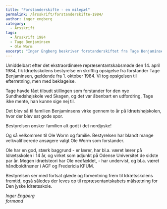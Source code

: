```yaml
---
title: "Forstanderskifte - en milepæl"
permalink: /årsskrift/forstanderskifte-1984/
author: inger_engberg
category:
  - Årsskrift
tags:
  - Årsskrift 1984
  - Tage Benjaminsen
  - Ole Worm
excerpt: "Inger Engberg beskriver forstanderskiftet fra Tage Benjaminsen til Ole Worm."
---
```


Umiddelbart efter det ekstraordinære repræsentantskabsmøde den 14. april 1984, fik Idrætsskolens bestyrelse en skriftlig opsigelse fra forstander Tage Benjaminsen, gældende fra 1. oktober 1984. Vi tog opsigelsen til efterretning, men med beklagelse.

Tage havde fået tilbudt stillingen som forstander for den nye Sundhedshøjskole ved Skagen, og det var åbenbart en udfordring, Tage ikke mente, han kunne sige nej til.

Det blev så til familien Benjaminsens virke gennem to år på Idrætshøjskolen, hvor der blev sat gode spor.

Bestyrelsen ønsker familien alt godt i det nordjyske!

Og så velkommen til Ole Worm og familie. Bestyrelsen har blandt mange velkvalificerede ansøgere valgt Ole Worm som forstander.

Ole har en god, stærk baggrund - er lærer, har bl.a. været lærer på Idrætsskolen i 14 år, og virket som adjunkt på Odense Universitet de sidste par år. Megen idrætsteori har Ole nedfældet, - har undervist, og bl.a. været håndboldtræner i AGF og Fredericia KFUM.

Bestyrelsen ser med fortsat glæde og forventning frem til Idrætsskolens fremtid, også således der leves op til repræsentantskabets målsætning for Den jyske Idrætsskole.

_Inger Engberg_  
_formand_
